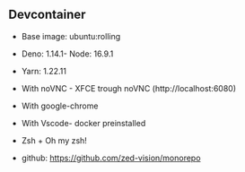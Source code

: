 ## Devcontainer

- Base image: ubuntu:rolling
- Deno: 1.14.1- Node: 16.9.1
- Yarn: 1.22.11
- With noVNC - XFCE trough noVNC (http://localhost:6080)
- With google-chrome
- With Vscode- docker preinstalled
- Zsh + Oh my zsh!

- github: https://github.com/zed-vision/monorepo
